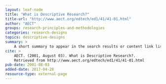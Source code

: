 ```yaml
---
layout: leaf-node
title: "What is Descriptive Research?"
title-url: "http://www.aect.org/edtech/ed1/41/41-01.html"
author: "AECT"
groups: research-principles-and-methodologies
categories: research-designs
topics: descriptive-designs
summary: >
    A short summary to appear in the search results or content link list. > uses browser line breaks. | uses line formatting provided in the section, as below Location: is indented 1 TAB.
cite: >
    AECT. (2001, August 03). What is Descriptive Research?.
    Retrieved from http://www.aect.org/edtech/ed1/41/41-01.html
pub-date: 2001-08-03
added-date: 2017-04-28
resource-type: external-page
---
```

